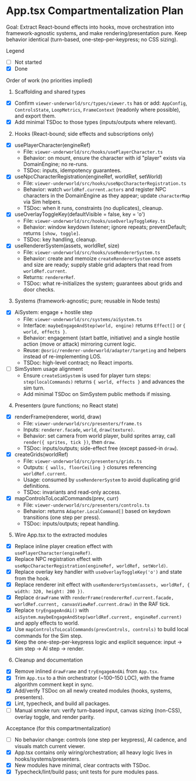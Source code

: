 # App.tsx Compartmentalization Plan

Goal: Extract React-bound effects into hooks, move orchestration into framework-agnostic systems, and make rendering/presentation pure. Keep behavior identical (turn-based, one-step-per-keypress; no CSS sizing).

Legend
- [ ] Not started
- [x] Done

Order of work (no priorities implied)

1) Scaffolding and shared types
- [x] Confirm `viewer-underworld/src/types/viewer.ts` has or add: `AppConfig`, `ControlsState`, `LoopMetrics`, `FrameContext` (readonly where possible), and export them.
- [x] Add minimal TSDoc to those types (inputs/outputs where relevant).

2) Hooks (React-bound; side effects and subscriptions only)
- [x] usePlayerCharacter(engineRef)
  - File: `viewer-underworld/src/hooks/usePlayerCharacter.ts`
  - Behavior: on mount, ensure the character with id "player" exists via DomainEngine; no re-runs.
  - TSDoc: inputs, idempotency guarantees.
- [x] useNpcCharacterRegistration(engineRef, worldRef, setWorld)
  - File: `viewer-underworld/src/hooks/useNpcCharacterRegistration.ts`
  - Behavior: watch `worldRef.current.actors` and register NPC characters in the DomainEngine as they appear; update `characterMap` via Sim helpers.
  - TSDoc: when it runs, constraints (no duplicates), cleanup.
- [x] useOverlayToggleKey(defaultVisible = false, key = 'o')
  - File: `viewer-underworld/src/hooks/useOverlayToggleKey.ts`
  - Behavior: window keydown listener; ignore repeats; preventDefault; returns `[show, toggle]`.
  - TSDoc: key handling, cleanup.
- [x] useRendererSystem(assets, worldRef, size)
  - File: `viewer-underworld/src/hooks/useRendererSystem.ts`
  - Behavior: create and memoize `createRendererSystem` once assets and size are ready; supply stable grid adapters that read from `worldRef.current`.
  - Returns: `rendererRef`.
  - TSDoc: what re-initializes the system; guarantees about grids and door checks.

3) Systems (framework-agnostic; pure; reusable in Node tests)
- [x] AiSystem: engage + hostile step
  - File: `viewer-underworld/src/systems/aiSystem.ts`
  - Interface: `maybeEngageAndStep(world, engine)` returns `Effect[]` or `{ world, effects }`.
  - Behavior: engagement (start battle, initiative) and a single hostile action (move or attack) mirroring current logic.
  - Reuse: `@osric/renderer-underworld/adapter/targeting` and helpers instead of re-implementing LOS.
  - TSDoc: high-level contract; no React imports.
- [ ] SimSystem usage alignment
  - Ensure `createSimSystem` is used for player turn steps: `step(localCommands)` returns `{ world, effects }` and advances the sim turn.
  - Add minimal TSDoc on SimSystem public methods if missing.

4) Presenters (pure functions; no React state)
- [x] renderFrame(renderer, world, draw)
  - File: `viewer-underworld/src/presenters/frame.ts`
  - Inputs: `renderer.facade`, `world`, `draw(texture)`.
  - Behavior: set camera from world player, build sprites array, call `render({ sprites, tick })`, then `draw`.
  - TSDoc: inputs/outputs; side-effect free (except passed-in `draw`).
- [x] createGrids(worldRef)
  - File: `viewer-underworld/src/presenters/grids.ts`
  - Outputs: `{ walls, floorCeiling }` closures referencing `worldRef.current`.
  - Usage: consumed by `useRendererSystem` to avoid duplicating grid definitions.
  - TSDoc: invariants and read-only access.
- [x] mapControlsToLocalCommands(prev, curr)
  - File: `viewer-underworld/src/presenters/controls.ts`
  - Behavior: returns `Adapter.LocalCommand[]` based on keydown transitions (one step per press).
  - TSDoc: inputs/outputs; repeat handling.

5) Wire App.tsx to the extracted modules
- [x] Replace inline player creation effect with `usePlayerCharacter(engineRef)`.
- [x] Replace NPC registration effect with `useNpcCharacterRegistration(engineRef, worldRef, setWorld)`.
- [x] Replace overlay key handler with `useOverlayToggleKey('o')` and state from the hook.
- [x] Replace renderer init effect with `useRendererSystem(assets, worldRef, { width: 320, height: 200 })`.
- [x] Replace `drawFrame` with `renderFrame(rendererRef.current.facade, worldRef.current, canvasViewRef.current.draw)` in the RAF tick.
- [x] Replace `tryEngageAndAi()` with `aiSystem.maybeEngageAndStep(worldRef.current, engineRef.current)` and apply effects to world.
- [x] Use `mapControlsToLocalCommands(prevControls, controls)` to build local commands for the Sim step.
- [x] Keep the one-step-per-keypress logic and explicit sequence: input → sim step → AI step → render.

6) Cleanup and documentation
- [x] Remove inlined `drawFrame` and `tryEngageAndAi` from `App.tsx`.
- [x] Trim `App.tsx` to a thin orchestrator (~100–150 LOC), with the frame algorithm comment kept in sync.
- [x] Add/verify TSDoc on all newly created modules (hooks, systems, presenters).
- [x] Lint, typecheck, and build all packages.
- [ ] Manual smoke run: verify turn-based input, canvas sizing (non-CSS), overlay toggle, and render parity.

Acceptance (for this compartmentalization)
- [ ] No behavior change: controls (one step per keypress), AI cadence, and visuals match current viewer.
- [x] App.tsx contains only wiring/orchestration; all heavy logic lives in hooks/systems/presenters.
- [x] New modules have minimal, clear contracts with TSDoc.
- [x] Typecheck/lint/build pass; unit tests for pure modules pass.
